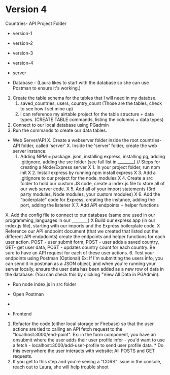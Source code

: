 # Version 4

Countries- API Project Folder 
- version-1
- version-2
- version-3
- version-4
- server

- Database - (Laura likes to start with the database so she can use Postman to ensure it's working.)
1. Create the table schema for the tables that I will need in my databse. 
    1. saved_countries, users, country_count (Those are the tables, check to see how I set mine up)
    2. I can reference my airtable project for the table structure + data types. 
(CREATE TABLE commands, listing the columns + data types)
2. Connect to our local database using PGadmin
3. Run the commands to create our data tables. 


- Web Server/API
X. Create a webserver folder inside the root countries-API folder, called 'server'
X. Inside the 'server' folder, create the web server instance:
    1. Adding NPM = package. json, installing express, installing pg, adding .gitignore, adding the src folder (see full list in ________)
    // Steps for creating a Node/Express server
            X 1. In your project folder, run npm init
            X 2. Install express by running npm install express
            X 3. Add a .gitignore to our project for the node_modules
            X 4. Create a src folder to hold our custom JS code, create a index.js file to store all of our web server code.
            X 5. Add all of your import statements (3rd party modules, Node modules, your custom modules)
            X 6. Add the "boilerplate" code for Express, creating the instance, adding the port, adding the listener
            X 7. Add API endpoints + helper functions

X. Add the config file to connect to our database (same one used in our programming_languages in our ________)
X Build our express app (in our index.js file), starting with our imports and the Express boilerplate code. 
X Reference our API endpoint document (that we created that listed out the different API endpdoints) create the endpoints and helper functions for each user action. POST - user submit form, POST - user adds a saved country, GET- get user data, POST - updates country count for each country. Be sure to have an API request for each of these user actions. 
6. Test your endpoints using Postman (Optional) Ex: If I'm submitting the users info, you can send it in postman as a JSON object, and when you're running your server locally, ensure the user data has been added as a new row of data in the database. (You can check this by clicking "View All Data in PGAdmin).

- Run node index.js in src folder 
- Open Postman 
- 

- Frontend 
1. Refactor the code (either local storage or Firebase) so that the user actions are tied to calling an API fetch request to the "localhost:3000/end-point". Ex: in the form component, you have an onsubmit where the user adds their user profile infor - you'd want to use a fetch - localhost:3000/add-user-profile to send user profile data. * Do this everywhere the user interacts with website: All POSTS and GET requests. 
2. If you get to this step and you're seeing a "CORS" issue in the console, reach out to Laura, she will help trouble shoot 


